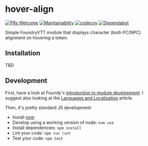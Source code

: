 # hover-align

[![PRs Welcome](https://img.shields.io/badge/PRs-welcome-brightgreen.svg?style=flat-square)](http://makeapullrequest.com)
[![Maintainability](https://api.codeclimate.com/v1/badges/9a75ddd0fabb8d5eaf30/maintainability)](https://codeclimate.com/github/johnmartel/hover-align/maintainability)
[![codecov](https://codecov.io/gh/johnmartel/hover-align/branch/master/graph/badge.svg)](https://codecov.io/gh/johnmartel/hover-align)
[![Dependabot](https://api.dependabot.com/badges/status?host=github&repo=johnmartel/hover-align)](https://dependabot.com)

Simple FoundryVTT module that displays character (both PC/NPC) alignment on hovering a token.

## Installation

TBD

## Development

First, have a look at Foundy's [introduction to module development](https://foundryvtt.com/article/module-development/).
I suggest also looking at the [Languages and Localization](https://foundryvtt.com/article/localization/) article.

Then, it's pretty standard JS development:

- Install [nvm](https://github.com/nvm-sh/nvm#install--update-script)
- Develop using a working version of node: `nvm use`
- Install dependencies: `npm install`
- Lint your code: `npm run lint`
- Test your code: `npm test`
